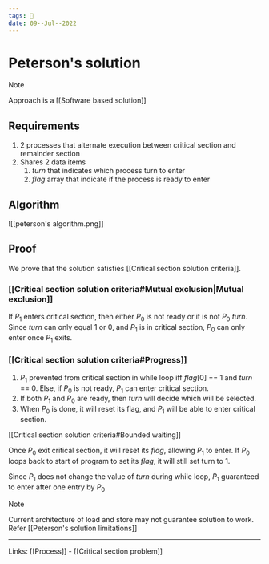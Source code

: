 ```yaml
---
tags: 🌱
date: 09--Jul--2022
---
```


# Peterson's solution

> [!note]
> Approach is a [[Software based solution]]

## Requirements

1. 2 processes that alternate execution between critical section and remainder section
2. Shares 2 data items
    1. *turn* that indicates which process turn to enter
    2. *flag* array that indicate if the process is ready to enter

## Algorithm

![[peterson's algorithm.png]]

## Proof

We prove that the solution satisfies [[Critical section solution criteria]].

###  [[Critical section solution criteria#Mutual exclusion|Mutual exclusion]] 

If $P_1$ enters critical section, then either $P_0$ is not ready or it is not $P_0$ *turn*. Since *turn* can only equal 1 or 0, and $P_1$ is in critical section, $P_0$ can only enter once $P_1$ exits.

### [[Critical section solution criteria#Progress]]

1. $P_1$ prevented from critical section in while loop iff $flag[0]$ == 1 and *turn* == 0. Else, if $P_0$ is not ready, $P_1$ can enter critical section.
2. If both $P_1$ and $P_0$ are ready, then *turn* will decide which will be selected.
3. When $P_0$ is done, it will reset its flag, and $P_1$ will be able to enter critical section.

[[Critical section solution criteria#Bounded waiting]]

Once $P_0$ exit critical section, it will reset its *flag*, allowing $P_1$ to enter. If $P_0$ loops back to start of program to set its *flag*, it will still set turn to 1.

Since $P_1$ does not change the value of *turn* during while loop, $P_1$ guaranteed to enter after one entry by $P_0$

> [!note]
> Current architecture of load and store may not guarantee solution to work. Refer [[Peterson's solution limitations]]

---
Links: [[Process]] - [[Critical section problem]]